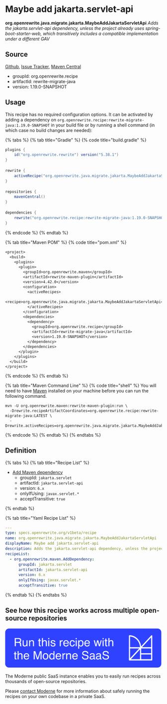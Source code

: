 # Maybe add jakarta.servlet-api

**org.openrewrite.java.migrate.jakarta.MaybeAddJakartaServletApi**
_Adds the jakarta.servlet-api dependency, unless the project already uses spring-boot-starter-web, which transitively includes a compatible implementation under a different GAV_

## Source

[Github](https://github.com/openrewrite/rewrite-migrate-java/blob/main/src/main/resources/META-INF/rewrite/jakarta-ee-9.yml), [Issue Tracker](https://github.com/openrewrite/rewrite-migrate-java/issues), [Maven Central](https://central.sonatype.com/artifact/org.openrewrite.recipe/rewrite-migrate-java/1.19.0-SNAPSHOT/jar)

* groupId: org.openrewrite.recipe
* artifactId: rewrite-migrate-java
* version: 1.19.0-SNAPSHOT


## Usage

This recipe has no required configuration options. It can be activated by adding a dependency on `org.openrewrite.recipe:rewrite-migrate-java:1.19.0-SNAPSHOT` in your build file or by running a shell command (in which case no build changes are needed): 

{% tabs %}
{% tab title="Gradle" %}
{% code title="build.gradle" %}
```groovy
plugins {
    id("org.openrewrite.rewrite") version("5.38.1")
}

rewrite {
    activeRecipe("org.openrewrite.java.migrate.jakarta.MaybeAddJakartaServletApi")
}

repositories {
    mavenCentral()
}

dependencies {
    rewrite("org.openrewrite.recipe:rewrite-migrate-java:1.19.0-SNAPSHOT")
}
```
{% endcode %}
{% endtab %}

{% tab title="Maven POM" %}
{% code title="pom.xml" %}
```markup
<project>
  <build>
    <plugins>
      <plugin>
        <groupId>org.openrewrite.maven</groupId>
        <artifactId>rewrite-maven-plugin</artifactId>
        <version>4.42.0</version>
        <configuration>
          <activeRecipes>
            <recipe>org.openrewrite.java.migrate.jakarta.MaybeAddJakartaServletApi</recipe>
          </activeRecipes>
        </configuration>
        <dependencies>
          <dependency>
            <groupId>org.openrewrite.recipe</groupId>
            <artifactId>rewrite-migrate-java</artifactId>
            <version>1.19.0-SNAPSHOT</version>
          </dependency>
        </dependencies>
      </plugin>
    </plugins>
  </build>
</project>
```
{% endcode %}
{% endtab %}

{% tab title="Maven Command Line" %}
{% code title="shell" %}
You will need to have [Maven](https://maven.apache.org/download.cgi) installed on your machine before you can run the following command.

```shell
mvn -U org.openrewrite.maven:rewrite-maven-plugin:run \
  -Drewrite.recipeArtifactCoordinates=org.openrewrite.recipe:rewrite-migrate-java:LATEST \
  -Drewrite.activeRecipes=org.openrewrite.java.migrate.jakarta.MaybeAddJakartaServletApi
```
{% endcode %}
{% endtab %}
{% endtabs %}


## Definition

{% tabs %}
{% tab title="Recipe List" %}
* [Add Maven dependency](../../../maven/adddependency.md)
  * groupId: `jakarta.servlet`
  * artifactId: `jakarta.servlet-api`
  * version: `6.x`
  * onlyIfUsing: `javax.servlet.*`
  * acceptTransitive: `true`

{% endtab %}

{% tab title="Yaml Recipe List" %}
```yaml
---
type: specs.openrewrite.org/v1beta/recipe
name: org.openrewrite.java.migrate.jakarta.MaybeAddJakartaServletApi
displayName: Maybe add jakarta.servlet-api
description: Adds the jakarta.servlet-api dependency, unless the project already uses spring-boot-starter-web, which transitively includes a compatible implementation under a different GAV
recipeList:
  - org.openrewrite.maven.AddDependency:
      groupId: jakarta.servlet
      artifactId: jakarta.servlet-api
      version: 6.x
      onlyIfUsing: javax.servlet.*
      acceptTransitive: true

```
{% endtab %}
{% endtabs %}

## See how this recipe works across multiple open-source repositories

[![Moderne Link Image](/.gitbook/assets/ModerneRecipeButton.png)](https://public.moderne.io/recipes/org.openrewrite.java.migrate.jakarta.MaybeAddJakartaServletApi)

The Moderne public SaaS instance enables you to easily run recipes across thousands of open-source repositories.

Please [contact Moderne](https://moderne.io/product) for more information about safely running the recipes on your own codebase in a private SaaS.
